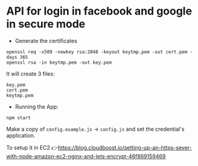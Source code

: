 # API for login in facebook and google in secure mode

-  Generate the certificates

```
openssl req -x509 -newkey rsa:2048 -keyout keytmp.pem -out cert.pem -days 365
openssl rsa -in keytmp.pem -out key.pem
```

It will create 3 files:

```
key.pem
cert.pem
keytmp.pem
```

- Running the App:

```
npm start
```

Make a copy of `config.example.js` -> `config.js` and set the credential's application.

To setup it in EC2 👉https://blog.cloudboost.io/setting-up-an-https-sever-with-node-amazon-ec2-nginx-and-lets-encrypt-46f869159469

